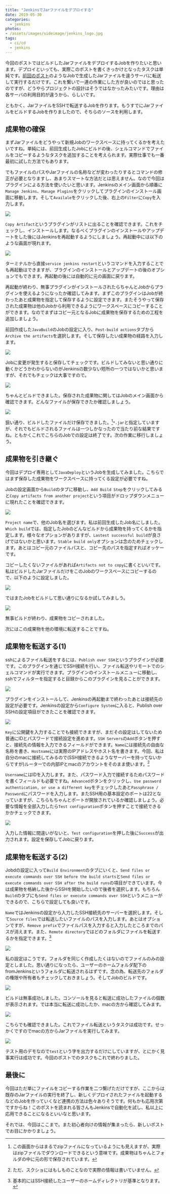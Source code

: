 ```yaml
---
title: "JenkinsでJarファイルをデプロイする"
date: 2019-05-30
categories: 
  - jenkins
photos:
- /assets/images/sideimage/jenkins_logo.jpg
tags:
  - ci/cd
  - jenkins
---
```


今回のポストではビルドしたJarファイルをデプロイするJobを作りたいと思います。デプロイといっても、実際このポストを書くきっかけとなったタスクは単純です。[前回のポスト](../../../05/30/jenkins-javabuild)のようなJobで生成したJarファイルを違うサーバに転送して実行するだけです。これを繋いで一連の作業にした方が良いのではと思ったのですが、どうやらプロジェクトの設計はそうではなかったみたいです。理由は各サーバの利用目的が違うから、らしいです。

ともかく、JarファイルをSSHで転送するJobを作ります。もうすでにJarファイルをビルドするJobを作りましたので、そちらのソースを利用します。

## 成果物の確保

まずJarファイルをどうやって新規Jobのワークスペースに持ってくるかを考えたいですね。単純には、前回生成したJobにビルドの後、シェルコマンドでファイルをコピーするようなタスクを追加することを考えられます。実際仕事でも一番最初に試した方法でもあります。

でもファイルのパスやJarファイルの名称などが変わったりするとコマンドの修正が必要となりますし、あまりスマートな方法だとは思えません。なので今回はプラグインによる方法を使いたいと思います。Jenkinsのメイン画面から順番に`Manage Jenkins`、`Manage Plugins`をクリックしてプラグインのインストール画面に移動します。そして`Availale`をクリックした後、右上の`Filter`に`Copy`を入力します。

![](/assets/images/jenkins_screenshot/jenkins_artifactInstall.png)

`Copy Artifact`というプラグインがリストに出ることを確認できます。これをチェックし、インストールします。なるべくプラグインのインストールやアップデートをした後にはJenkinsを再起動するようにしましょう。再起動中には以下のような画面が現れます。

![](/assets/images/jenkins_screenshot/jenkins_restart.png)

ターミナルから直接`service jenkins restart`というコマンドを入力することでも再起動はできますが、プラグインのインストールとアップデートの後のオプションでもできます。再起動の後には自動的に元の画面に戻ります。

再起動が終わり、無事プラグインがインストールされたらちゃんとJobからプラグインを使えるようになったか確認してみます。まずこのプラグインはJobが終わったあと成果物を指定して保存するように設定できます。またそうやって保存された成果物は他のJobから利用できるようにワークスペースにコピーすることができます。なのでまずはコピー元となるJobに成果物を保存するための工程を追加しましょう。

前回作成した`JavaBuild`のJobの設定に入り、`Post-build actions`タブから`Archive the artifacts`を選択します。そして保存したい成果物の経路を入力します。

![](/assets/images/jenkins_screenshot/jenkins_artifactpost.png)

Jobに変更が発生すると保存してチェックです。ビルドしてみないと思い通りに動くかどうかわからないのがJenkinsの数少ない短所の一つではないかと思いますが、それでもチェックは大事ですので。

![](/assets/images/jenkins_screenshot/jenkins_artifactpostcheck.png)

ちゃんとビルドできました。保存された成果物に関してはJobのメイン画面から確認できます。どんなファイルが保存できたか確認しましょう。

![](/assets/images/jenkins_screenshot/jenkins_artifactpostcheck2.png)

狙い通り、ビルドしたファイルだけ保存できました。[^1]`*.jar`と指定していますが、それでもビルドされるファイルは一つしかなったので当たり前な結果ですね。ともかくこれでこちらのJobでの設定は終了です。次の作業に移行しましょう。

## 成果物を引き継ぐ

今回はデプロイ専用として`JavaDeploy`というJobを生成してみました。こちらではまず保存した成果物をワークスペースに持ってくる設定が必要ですね。

Jobの設定画面から`Build`のタブに移動し、`Add Build Step`をクリックしてみると`Copy artifacts from another project`という項目がドロップダウンメニューに現れたことを確認できます。

![](/assets/images/jenkins_screenshot/jenkins_artifactconfig.png)

`Project name`で、他のJob名を選びます。私は前回生成したJob名にしました。`Which build`では、指定したJobのどんなビルドから成果物を持ってくるかを指定します。様々なオプションがありますが、`Lastest successful build`が良さげではないかと思います。`Stable build only`オプションは念のためチェックします。あとはコピー元のファイルパスと、コピー先のパスを指定すればオッケーです。

コピーしたくないファイルがあれば`Artifacts not to copy`に書くといいです。私はビルドしたJarファイルだけをこのJobのワークスペースにコピーするので、以下のように設定しました。

![](/assets/images/jenkins_screenshot/jenkins_artifactconfig2.png)

ではまたJobをビルドして思い通りになるか試してみましう。

![](/assets/images/jenkins_screenshot/jenkins_artifatccopied.png)

無事ビルドが終わり、成果物をコピーされました。

次にはこの成果物を他の環境に転送することですね。

## 成果物を転送する(1)

sshによるファイル転送をするには、`Publish over SSH`というプラグインが必要です。このプラグインを通じでSSH接続を行い、ファイル転送やリモートでのシェルコマンドが実行できます。プラグインのインストールメニューに移動し、sshでフィルターを指定すると目録からこのプラグインを見ることができます。

![](/assets/images/jenkins_screenshot/jenkins_artifatccopied.png)

プラグインをインストールして、Jenkinsの再起動まで終わったあとは接続先の設定が必要です。Jenkinsの設定から`Configure System`に入ると、Publish over SSHの設定項目ができたことを確認できます。

![](/assets/images/jenkins_screenshot/jenkins_publishoversshserversetting1.png)

`Key`に公開鍵を入力することでも接続できますが、まだその設定はしてないため普通にIDとパスワードで接続設定を進めます。`SSH Servers`の`Add`ボタンを押すと、接続先の情報を入力できるフィールドができます。`Name`には接続先の自由な名称を書き、`Hostname`には実際のIPアドレスやホスト名を書きます。今回、私は自分のmacに接続してみるので(SSH接続できるようなサーバーを持ってないからですが)ルーターでの内部IPとmacのアカウントをそのまま使います。[^2]

`Username`にはIDを入力します。また、パスワード入力で接続するためパスワードを書くフィールドも必要ですね。`Advanced`ボタンをクリックし、`Use password authentication, or use a different key`をチェックしたあと`Passphrase / Password`にパスワードを入力します。またSSH用の基本設定のポートは22となっていますが、こちらもちゃんとポートが開放されているか確認しましょう。必要な情報を全部入力したら`Test configuration`ボタンを押すことで接続できるかかチェックできます。

![](/assets/images/jenkins_screenshot/jenkins_publishoversshserversetting2.png)

入力した情報に間違いがないと、`Test configuration`を押した後に`Success`が出力されます。設定を保存してJobに戻ります。

## 成果物を転送する(2)

Jobdの設定に入って`Build Environment`のタブにいくと、`Send files or execute commands over SSH before the build starts`と`Send files or execute commands over SSH after the build runs`の項目ができています。今は成果物を格納した後からSSHを開始したいので後者を選択します。もちろん`Build`のタブにも`Send files or execute commands over SSH`というメニューができるので、こちらで設定しても良いです。

`Name`ではJenkinsの設定から入力したSSH接続先のサーバーを選択します。そして`Source files`では転送したいファイルのパスを入力します。あとはオプションですが、`Remove prefix`でファイルパスを入力すると入力したところまでのパスが消えます。また、`Remote directory`ではどのフォルダにファイルを転送するかを指定できます。[^3]

![](/assets/images/jenkins_screenshot/jenkins_transfer1.png)

 私の設定はこうです。フォルダを同じく作成したくはないのでファイルのみの設定としました。思い通りになったら、ユーザーのホームフォルダ配下のfromJenkinsというフォルダに転送されるはずです。念の為、転送先のフォルダの権限や所有者もチェックしておきましょう。そしてJobのビルドです。

![](/assets/images/jenkins_screenshot/jenkins_transfer2.png)

ビルドは無事成功しました。コンソールを見ると転送に成功したファイルの個数が表示されます。では本当に転送に成功したか、macの方から確認してみます。

![](/assets/images/jenkins_screenshot/jenkins_transfered.png)

こちらでも確認できました。これでファイル転送というタスクは成功です。せっかくですのでmacの方からJarファイルを実行してみます。

![](/assets/images/jenkins_screenshot/jenkins_jar.png)

テスト用のデモなので`test`という字を出力するだけにしていますが、とにかく見事実行は成功です。今回のポストでのタスクもこれで終わりました。

## 最後に

今回はただ単にファイルをコピーする作業を二つ繋げただけですが、ここからは既存のJarファイルの実行を終了し、新しくデプロイされたファイルを起動するなどのJobを作っていくなど連携の方法は色々ありそうです。何もかも応用次第ですからね！このポストを読まれる皆さんもJenkinsで自動化を試し、私以上に応用できることになるといいなと思います。

それでは、今回はここまで。また初心者向けの情報が集まったら、新しいポストでお目にかかりましょう。

[^1]: この画面からはまるでzipファイルになっているようにも見えますが、実際はzipファイルでダウンロードできるという意味です。成果物はちゃんとフォルダの中に元の形で保存されています。
[^2]: ただ、スクショにはもしものことなので実際の情報は書いていません。
[^3]: 基本的にはSSH接続したユーザーのホームディレクトリが基準となります。
